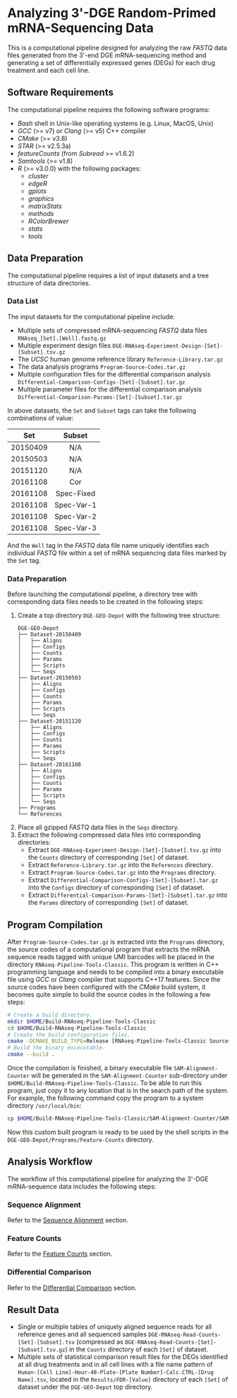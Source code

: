 # Analyzing 3'-DGE Random-Primed mRNA-Sequencing Data

This is a computational pipeline designed for analyzing the raw *FASTQ* data files generated from the 3'-end DGE mRNA-sequencing method and generating a set of differentially expressed genes (DEGs) for each drug treatment and each cell line.

## Software Requirements

The computational pipeline requires the following software programs:

- *Bash* shell in Unix-like operating systems (e.g. Linux, MacOS, Unix)
- *GCC* (>= v7) or *Clang* (>= v5) C++ compiler
- *CMake* (>= v3.8)
- *STAR* (>= v2.5.3a)
- *featureCounts* (from *Subread* >= v1.6.2)
- *Samtools* (>= v1.8)
- *R* (>= v3.0.0) with the following packages:
  - *cluster*
  - *edgeR*
  - *gplots*
  - *graphics*
  - *matrixStats*
  - *methods*
  - *RColorBrewer*
  - *stats*
  - *tools*

## Data Preparation

The computational pipeline requires a list of input datasets and a tree structure of data directories.

### Data List

The input datasets for the computational pipeline include:

- Multiple sets of compressed mRNA-sequencing *FASTQ* data files `RNAseq_[Set].[Well].fastq.gz`
- Multiple experiment design files `DGE-RNAseq-Experiment-Design-[Set]-[Subset].tsv.gz`
- The *UCSC* human genome reference library `Reference-Library.tar.gz`
- The data analysis programs `Program-Source-Codes.tar.gz`
- Multiple configuration files for the differential comparison analysis `Differential-Comparison-Configs-[Set]-[Subset].tar.gz`
- Multiple parameter files for the differential comparison analysis `Differential-Comparison-Params-[Set]-[Subset].tar.gz`

In above datasets, the `Set` and `Subset` tags can take the following combinations of value:

|   Set    |   Subset   |
| :------: | :--------: |
| 20150409 |    N/A     |
| 20150503 |    N/A     |
| 20151120 |    N/A     |
| 20161108 |    Cor     |
| 20161108 | Spec-Fixed |
| 20161108 | Spec-Var-1 |
| 20161108 | Spec-Var-2 |
| 20161108 | Spec-Var-3 |

And the `Well` tag in the *FASTQ* data file name uniquely identifies each individual *FASTQ* file within a set of mRNA sequencing data files marked by the `Set` tag.

### Data Preparation

Before launching the computational pipeline, a directory tree with corresponding data files needs to be created in the following steps:

1. Create a top directory `DGE-GEO-Depot` with the following tree structure:
   ```
   DGE-GEO-Depot
   ├── Dataset-20150409
   │   ├── Aligns
   │   ├── Configs
   │   ├── Counts
   │   ├── Params
   │   ├── Scripts
   │   └── Seqs
   ├── Dataset-20150503
   │   ├── Aligns
   │   ├── Configs
   │   ├── Counts
   │   ├── Params
   │   ├── Scripts
   │   └── Seqs
   ├── Dataset-20151120
   │   ├── Aligns
   │   ├── Configs
   │   ├── Counts
   │   ├── Params
   │   ├── Scripts
   │   └── Seqs
   ├── Dataset-20161108
   │   ├── Aligns
   │   ├── Configs
   │   ├── Counts
   │   ├── Params
   │   ├── Scripts
   │   └── Seqs
   ├── Programs
   └── References
   ```
2. Place all gzipped *FASTQ* data files in the `Seqs` directory. 
3. Extract the following compressed data files into corresponding directories:
   - Extract `DGE-RNAseq-Experiment-Design-[Set]-[Subset].tsv.gz` into the `Counts` directory of corresponding `[Set]` of dataset.
   - Extract `Reference-Library.tar.gz` into the `References` directory.
   - Extract `Program-Source-Codes.tar.gz` into the `Programs` directory.
   - Extract `Differential-Comparison-Configs-[Set]-[Subset].tar.gz` into the `Configs` directory of corresponding `[Set]` of dataset.
   - Extract `Differential-Comparison-Params-[Set]-[Subset].tar.gz` into the `Params` directory of corresponding `[Set]` of dataset.

## Program Compilation

After `Program-Source-Codes.tar.gz` is extracted into the `Programs` directory, the source codes of a computational program that extracts the mRNA sequence reads tagged with unique UMI barcodes will be placed in the directory `RNAseq-Pipeline-Tools-Classic`. This program is written in C++ programming language and needs to be compiled into a binary executable file using *GCC* or *Clang* compiler that supports C++17 features. Since the source codes have been configured with the *CMake* build system, it becomes quite simple to build the source codes in the following a few steps:

```bash
# Create a build directory.
mkdir $HOME/Build-RNAseq-Pipeline-Tools-Classic
cd $HOME/Build-RNAseq-Pipeline-Tools-Classic
# Create the build configuration files.
cmake -DCMAKE_BUILD_TYPE=Release [RNAseq-Pipeline-Tools-Classic Source-Code Directory]
# Build the binary excecutable.
cmake --build .
```

Once the compilation is finished, a binary executable file `SAM-Alignment-Counter` will be generated in the `SAM-Alignment-Counter` sub-directory under `$HOME/Build-RNAseq-Pipeline-Tools-Classic`. To be able to run this program, just copy it to any location that is in the search path of the system. For example, the following command copy the program to a system directory `/usr/local/bin`:

```bash
cp $HOME/Build-RNAseq-Pipeline-Tools-Classic/SAM-Alignment-Counter/SAM-Alignment-Counter /usr/local/bin/
```

Now this custom built program is ready to be used by the shell scripts in the `DGE-GEO-Depot/Programs/Feature-Counts` directory.

## Analysis Workflow

The workflow of this computational pipeline for analyzing the 3'-DGE mRNA-sequence data includes the following steps:

### Sequence Alignment

Refer to the [Sequence Alignment](https://github.com/DToxS/Sequence-Alignment) section.

### Feature Counts

Refer to the [Feature Counts](https://github.com/DToxS/Feature-Counts) section.

### Differential Comparison

Refer to the [Differential Comparison](https://github.com/DToxS/Differential-Comparison) section.

## Result Data

- Single or multiple tables of uniquely aligned sequence reads for all reference genes and all sequenced samples `DGE-RNAseq-Read-Counts-[Set]-[Subset].tsv` (compressed as `DGE-RNAseq-Read-Counts-[Set]-[Subset].tsv.gz`) in the `Counts` directory of each `[Set]` of dataset.
- Multiple sets of statistical comparison result files for the DEGs identified at all drug treatments and in all cell lines with a file name pattern of `Human-[Cell Line]-Hour-48-Plate-[Plate Number]-Calc.CTRL-[Drug Name].tsv`, located in the `Results/FDR-[Value]` directory of each `[Set]` of dataset under the `DGE-GEO-Depot` top directory.

